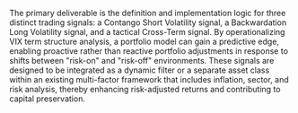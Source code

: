 The primary deliverable is the definition and implementation logic for three distinct trading signals: a Contango Short Volatility signal, a Backwardation Long Volatility signal, and a tactical Cross-Term signal. By operationalizing VIX term structure analysis, a portfolio model can gain a predictive edge, enabling proactive rather than reactive portfolio adjustments in response to shifts between "risk-on" and "risk-off" environments. These signals are designed to be integrated as a dynamic filter or a separate asset class within an existing multi-factor framework that includes inflation, sector, and risk analysis, thereby enhancing risk-adjusted returns and contributing to capital preservation.
